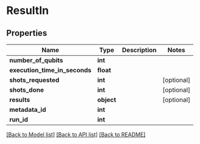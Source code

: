 # ResultIn


## Properties
Name | Type | Description | Notes
------------ | ------------- | ------------- | -------------
**number_of_qubits** | **int** |  | 
**execution_time_in_seconds** | **float** |  | 
**shots_requested** | **int** |  | [optional] 
**shots_done** | **int** |  | [optional] 
**results** | **object** |  | [optional] 
**metadata_id** | **int** |  | 
**run_id** | **int** |  | 

[[Back to Model list]](../README.md#documentation-for-models) [[Back to API list]](../README.md#documentation-for-api-endpoints) [[Back to README]](../README.md)


